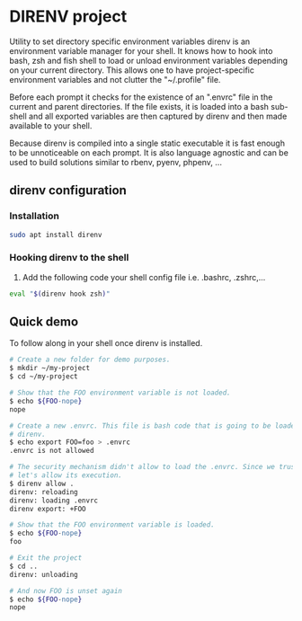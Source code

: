 # DIRENV project

Utility to set directory specific environment variables direnv is an environment variable manager for your shell. It knows how to hook into bash, zsh and fish shell to load or unload environment variables depending on your current directory. This allows one to have project-specific environment variables and not clutter the "~/.profile" file.

Before each prompt it checks for the existence of an ".envrc" file in the current and parent directories. If the file exists, it is loaded into a bash sub-shell and all exported variables are then captured by direnv and then made available to your shell.

Because direnv is compiled into a single static executable it is fast enough to be unnoticeable on each prompt. It is also language agnostic and can be used to build solutions similar to rbenv, pyenv, phpenv, ...

## direnv configuration

### Installation  
```zsh
sudo apt install direnv
```
### Hooking direnv to the shell  
1. Add the following code your shell config file i.e. .bashrc, .zshrc,...  
```zsh
eval "$(direnv hook zsh)"
```

## Quick demo

To follow along in your shell once direnv is installed.

```zsh
# Create a new folder for demo purposes.
$ mkdir ~/my-project
$ cd ~/my-project

# Show that the FOO environment variable is not loaded.
$ echo ${FOO-nope}
nope

# Create a new .envrc. This file is bash code that is going to be loaded by
# direnv.
$ echo export FOO=foo > .envrc
.envrc is not allowed

# The security mechanism didn't allow to load the .envrc. Since we trust it,
# let's allow its execution.
$ direnv allow .
direnv: reloading
direnv: loading .envrc
direnv export: +FOO

# Show that the FOO environment variable is loaded.
$ echo ${FOO-nope}
foo

# Exit the project
$ cd ..
direnv: unloading

# And now FOO is unset again
$ echo ${FOO-nope}
nope
```
